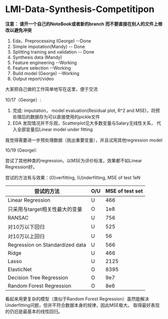 # LMI-Data-Synthesis-Competitipon
**注意： 请开一个自己的NoteBook或者新的branch 而不要直接在别人的文件上修改以避免冲突**

1.	Eda，Preprocessing (George) --Done
2.	Simple imputation(Mandy) -- Done
3.	Splitting training and validation -- Done
4.	Synthesis data (Mandy)
5.	Feature engineering --Working
6.	Feature selection --Working
7.	Build model (George)  --Working
8.	Output report/video

大家把自己做的工作简单地写在这里，便于交流

10/17（George）: 

1. 完成: imputation， model evaluation(Residual plot, R^2 and MSE)，将预处理后的数据存为可以直接使用的pickle文件
2. EDA 发现情况并不乐观，Scatterplot见大多数变量与Salary无线性关系， 代入全部变量后Linear model under fitting

我觉得需要进一步预处理数据（挑出重要变量），并且试用其他regression model

10/19 (George):

尝试了其他种类的regression，以MSE为评价标准，效果都不如Linear Regression好。

尝试的方法有与效果：(O)verfitting, (U)nderfitting, MSE of test 1eN

|尝试的方法|O/U|MSE of test set|
|----|----|----|
|Linear Regression|U|466|
|只采用与target相关性最大的变量|O|1e8|
|RANSAC|U|756|
|对10万以下回归|U|525|
|对10万以上回归|U|56|
|Regression on Standardized data|U|566|
|Ridge|U|466|
|Lasso|U|2125|
|ElasticNet|O|8395|
|Decision Tree Regression|O|9e7|
|Random Forest Regression|O|8e6|

看起来用更复杂的模型（类似于Random Forest Regression）虽然能解决Underfitting问题，但并不符合数据本身的规律，因此MSE极大。 取得最好表现的仍旧是最基本的线性回归。
